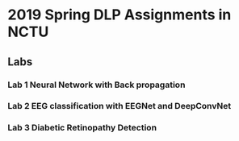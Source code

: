 # 2019 Spring DLP Assignments in NCTU

## Labs

### Lab 1 Neural Network with Back propagation 

### Lab 2 EEG classification with EEGNet and DeepConvNet 

### Lab 3 Diabetic Retinopathy Detection
